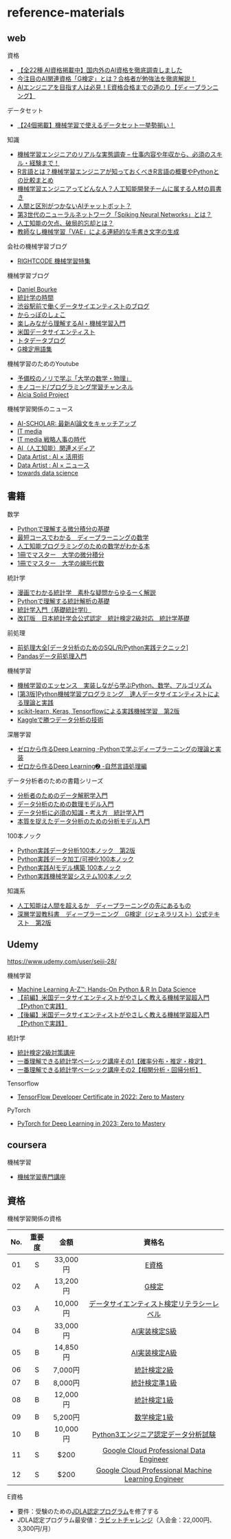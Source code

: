 # reference-materials

## web
資格
- [【全22種 AI資格掲載中】国内外のAI資格を徹底調査しました](https://www.codexa.net/ai_certification/)
- [今注目のAI関連資格「G検定」とは？合格者が勉強法を徹底解説！](https://www.codexa.net/jdla-generalist-test/)
- [AIエンジニアを目指す人は必見！E資格合格までの道のり【ディープランニング】](https://rightcode.co.jp/blog/information-technology/ai-engineer-jdla-deep-learning-for-engineer)

データセット
- [【24個掲載】機械学習で使えるデータセット一挙勢揃い！](https://www.codexa.net/ml-dataset-list/)

知識  
- [機械学習エンジニアのリアルな実態調査 – 仕事内容や年収から、必須のスキル・経験まで！](https://www.codexa.net/machine_learning_engineer/)
- [R言語とは？機械学習エンジニアが知っておくべきR言語の概要やPythonとの比較まとめ](https://www.codexa.net/what-is-r/)
- [機械学習エンジニアってどんな人？人工知能開発チームに属する人材の肩書き](https://www.codexa.net/ai-team-job-titles/)
- [人間と区別がつかないAIチャットボット？](https://www.codexa.net/smartest-ai-chatbot/)
- [第3世代のニューラルネットワーク「Spiking Neural Networks」とは？](https://rightcode.co.jp/blog/information-technology/spiking-neural-networks)
- [人工知能の欠点、破局的忘却とは？](https://rightcode.co.jp/blog/information-technology/machine-learning-catastrophic-forgetting)
- [教師なし機械学習「VAE」による連続的な手書き文字の生成](https://rightcode.co.jp/blog/information-technology/unsupervised-learning-vae-continuous-handwriting-generation)

会社の機械学習ブログ  
- [RIGHTCODE 機械学習特集](https://rightcode.co.jp/blog/feature/machine-learning-blog-list)

機械学習ブログ
- [Daniel Bourke](https://www.mrdbourke.com/)
- [統計学の時間](https://bellcurve.jp/statistics/course/)
- [渋谷駅前で働くデータサイエンティストのブログ](https://tjo.hatenablog.com)
- [からっぽのしょこ](https://www.anarchive-beta.com/about)
- [楽しみながら理解するAI・機械学習入門](https://data-analytics.fun)
- [米国データサイエンティスト](https://datawokagaku.com)
- [トタデータブログ](https://totadata.com)
- [G検定用語集](https://zero2one.jp/ai-word/)

機械学習のためのYoutube  
- [予備校のノリで学ぶ「大学の数学・物理」](https://www.youtube.com/c/yobinori)
- [キノコード/プログラミング学習チャンネル](https://www.youtube.com/c/kinocode)
- [Alcia Solid Project](https://www.youtube.com/channel/UC2lJYodMaAfFeFQrGUwhlaQ)

機械学習関係のニュース  
- [AI-SCHOLAR: 最新AI論文をキャッチアップ](https://ai-scholar.tech/)
- [IT media](https://www.itmedia.co.jp/keywords/machine_learning.html)
- [IT media 戦略人事の時代](https://www.itmedia.co.jp/business/subtop/jinji/)
- [AI（人工知能）関連メディア](https://ledge.ai)
- [Data Artist : AI × 活用術](https://www.data-artist.com/contents/ai-applications.html)
- [Data Artist : AI × ニュース](https://www.data-artist.com/contents/ai-news.html)
- [towards data science](https://towardsdatascience.com)

## 書籍
数学  
- [Pythonで理解する微分積分の基礎](https://www.amazon.co.jp/-/en/%E4%BA%95%E5%8F%A3-%E5%92%8C%E4%B9%8B/dp/4297127792/ref=sr_1_4?crid=2GDOCLS310S4R&keywords=python+%E3%81%A7%E7%90%86%E8%A7%A3%E3%81%99%E3%82%8B&qid=1665626983&qu=eyJxc2MiOiIwLjAwIiwicXNhIjoiMC4wMCIsInFzcCI6IjAuMDAifQ%3D%3D&sprefix=python%E3%81%A7%E7%90%86%E8%A7%A3%E3%81%99%E3%82%8B%2Caps%2C295&sr=8-4)
- [最短コースでわかる　ディープラーニングの数学](https://www.amazon.co.jp/%E6%9C%80%E7%9F%AD%E3%82%B3%E3%83%BC%E3%82%B9%E3%81%A7%E3%82%8F%E3%81%8B%E3%82%8B-%E3%83%87%E3%82%A3%E3%83%BC%E3%83%97%E3%83%A9%E3%83%BC%E3%83%8B%E3%83%B3%E3%82%B0%E3%81%AE%E6%95%B0%E5%AD%A6-%E8%B5%A4%E7%9F%B3-%E9%9B%85%E5%85%B8/dp/4296102508)
- [人工知能プログラミングのための数学がわかる本](https://www.amazon.co.jp/-/en/%E7%9F%B3%E5%B7%9D-%E8%81%A1%E5%BD%A6/dp/4046021969/ref=sr_1_1?crid=1Z24YFRK6ETBD&keywords=%E4%BA%BA%E5%B7%A5%E7%9F%A5%E8%83%BD%E3%81%AE%E3%81%9F%E3%82%81%E3%81%AE%E6%95%B0%E5%AD%A6&qid=1663058317&s=books&sprefix=%E4%BA%BA%E5%B7%A5%E7%9F%A5%E8%83%BD%E3%81%AE%E3%81%9F%E3%82%81%E3%81%AE%E6%95%B0%E5%AD%A6%2Cstripbooks%2C250&sr=1-1)
- [1冊でマスター　大学の微分積分](https://www.amazon.co.jp/gp/product/477416545X/ref=as_li_qf_asin_il_tl?ie=UTF8&tag=yobinori-22&creative=1211&linkCode=as2&creativeASIN=477416545X&linkId=bbcae55d91a083454f7df219407ab878)
- [1冊でマスター　大学の線形代数](https://www.amazon.co.jp/-/en/%E7%9F%B3%E4%BA%95-%E4%BF%8A%E5%85%A8/dp/4774170372/ref=pd_bxgy_img_sccl_1/357-0025936-8639765?pd_rd_w=13ySf&content-id=amzn1.sym.918446e7-72f4-48c7-a672-af3b6ace2b19&pf_rd_p=918446e7-72f4-48c7-a672-af3b6ace2b19&pf_rd_r=PZQTTXXQVJ3Z01SFK3HJ&pd_rd_wg=ngN2t&pd_rd_r=ac48342b-f8d5-4a4c-a2d0-3d6653d9669c&pd_rd_i=4774170372&psc=1)

統計学  
- [漫画でわかる統計学　素朴な疑問からゆるーく解説](https://www.amazon.co.jp/-/en/%E5%A4%A7%E4%B8%8A-%E4%B8%88%E5%BD%A6/dp/479734251X/ref=sr_1_1?adgrpid=54805103953&gclid=CjwKCAjwsMGYBhAEEiwAGUXJaRDNQe6Qk1Y8IYch53TeajYd6i47o6LcoLxTlP4BBzLwA29Zg7y4mRoC42gQAvD_BwE&hvadid=618680891936&hvdev=c&hvlocphy=1009343&hvnetw=g&hvqmt=e&hvrand=6886431017290821897&hvtargid=kwd-332756291693&hydadcr=27703_14598626&jp-ad-ap=0&keywords=%E6%BC%AB%E7%94%BB%E3%81%A7%E3%82%8F%E3%81%8B%E3%82%8B%E7%B5%B1%E8%A8%88%E5%AD%A6&qid=1662077551&sr=8-1)
- [Pythonで理解する統計解析の基礎](https://www.amazon.co.jp/%E8%B0%B7%E5%90%88-%E5%BB%A3%E7%B4%80/dp/4297100495/ref=sr_1_1_sspa?crid=2GDOCLS310S4R&keywords=python+%E3%81%A7%E7%90%86%E8%A7%A3%E3%81%99%E3%82%8B&qid=1665626983&qu=eyJxc2MiOiIwLjAwIiwicXNhIjoiMC4wMCIsInFzcCI6IjAuMDAifQ%3D%3D&sprefix=python%E3%81%A7%E7%90%86%E8%A7%A3%E3%81%99%E3%82%8B%2Caps%2C295&sr=8-1-spons&psc=1&spLa=ZW5jcnlwdGVkUXVhbGlmaWVyPUE3R0oxU1RRNU5TUFomZW5jcnlwdGVkSWQ9QTAyMDI4NDJHMkFRU0gwUzY5WUYmZW5jcnlwdGVkQWRJZD1BMldLSldVT0xZMVRDRCZ3aWRnZXROYW1lPXNwX2F0ZiZhY3Rpb249Y2xpY2tSZWRpcmVjdCZkb05vdExvZ0NsaWNrPXRydWU=)
- [統計学入門（基礎統計学I）](https://www.amazon.co.jp/-/en/%E6%9D%B1%E4%BA%AC%E5%A4%A7%E5%AD%A6%E6%95%99%E9%A4%8A%E5%AD%A6%E9%83%A8%E7%B5%B1%E8%A8%88%E5%AD%A6%E6%95%99%E5%AE%A4/dp/4130420658/ref=sr_1_7?crid=2ZH1MAI9EUF09&keywords=%E7%B5%B1%E8%A8%88%E5%AD%A6&qid=1662077601&sprefix=%E7%B5%B1%E8%A8%88%E5%AD%A6%2Caps%2C161&sr=8-7)
- [改訂版　日本統計学会公式認定　統計検定2級対応　統計学基礎](https://www.amazon.co.jp/-/en/%E7%94%B0%E4%B8%AD%E8%B1%8A/dp/4489022271/ref=pd_bxgy_img_sccl_1/357-0025936-8639765?pd_rd_w=mU0lu&content-id=amzn1.sym.918446e7-72f4-48c7-a672-af3b6ace2b19&pf_rd_p=918446e7-72f4-48c7-a672-af3b6ace2b19&pf_rd_r=X3HPG3P22G4A618AK3X9&pd_rd_wg=Issa2&pd_rd_r=ac38e513-a52d-4efd-9d74-1fae09319541&pd_rd_i=4489022271&psc=1)

前処理  
- [前処理大全[データ分析のためのSQL/R/Python実践テクニック]](https://www.amazon.co.jp/-/en/%E6%9C%AC%E6%A9%8B-%E6%99%BA%E5%85%89-ebook/dp/B07C3JFK3V/ref=sr_1_1?crid=ADDQ1KRBT4KV&keywords=%E5%89%8D%E5%87%A6%E7%90%86%E5%A4%A7%E5%85%A8&qid=1662104390&s=books&sprefix=%E5%89%8D%E5%87%A6%E7%90%86%E5%A4%A7%E5%85%A8%2Cstripbooks%2C317&sr=1-1)
- [Pandasデータ前処理入門](https://www.amazon.co.jp/-/en/%E6%A0%AA%E5%BC%8F%E4%BC%9A%E7%A4%BE%E3%83%AD%E3%83%B3%E3%83%90%E3%83%BC%E3%83%88-ebook/dp/B084MD5DGG/ref=sr_1_1?keywords=%E5%89%8D%E5%87%A6%E7%90%86Pandas%E3%83%87%E3%83%BC%E3%82%BF%E5%89%8D%E5%87%A6%E7%90%86%E5%85%A5%E9%96%80&qid=1662104447&s=books&sr=1-1)

機械学習  
- [機械学習のエッセンス　実装しながら学ぶPython、数学、アルゴリズム](https://www.amazon.co.jp/-/en/%E5%8A%A0%E8%97%A4-%E5%85%AC%E4%B8%80-ebook/dp/B07GYS3RG7/ref=sr_1_1?crid=WH1PLDQ0SGKS&keywords=%E6%A9%9F%E6%A2%B0%E5%AD%A6%E7%BF%92%E3%81%AE%E3%82%A8%E3%83%83%E3%82%BB%E3%83%B3%E3%82%B9&qid=1663070036&sprefix=%E6%A9%9F%E6%A2%B0%E5%AD%A6%E7%BF%92%2Caps%2C197&sr=8-1)
- [[第3版]Python機械学習プログラミング　達人データサイエンティストによる理論と実践](https://www.amazon.co.jp/dp/B08LYWFPQ9/ref=sspa_dk_detail_6?psc=1p13NParams&sp_csd=d2lkZ2V0TmFtZT1zcF9kZXRhaWw&spLa=ZW5jcnlwdGVkUXVhbGlmaWVyPUEyRE5HNjlOSU04RlEwJmVuY3J5cHRlZElkPUEwNDUzNzQ5RUtDWURLRlNEVFBCJmVuY3J5cHRlZEFkSWQ9QVFZSFRaVlJLNkZLNiZ3aWRnZXROYW1lPXNwX2RldGFpbCZhY3Rpb249Y2xpY2tSZWRpcmVjdCZkb05vdExvZ0NsaWNrPXRydWU=)
- [scikit-learn, Keras, Tensorflowによる実践機械学習　第2版](https://www.amazon.co.jp/-/en/Aur%C3%A9lien-G%C3%A9ron/dp/4873119286/ref=sr_1_1?crid=38C0UX5D7GXU0&keywords=scikit-learn+keras+tensorflow%E3%81%AB%E3%82%88%E3%82%8B%E5%AE%9F%E8%B7%B5%E6%A9%9F%E6%A2%B0%E5%AD%A6%E7%BF%92&qid=1663112672&s=books&sprefix=scikit+%2Cstripbooks%2C225&sr=1-1)
- [Kaggleで勝つデータ分析の技術](https://www.amazon.co.jp/%E9%96%80%E8%84%87-%E5%A4%A7%E8%BC%94/dp/4297108437/ref=d_pd_vtp_sccl_2_8/357-0025936-8639765?pd_rd_w=8Mcyb&content-id=amzn1.sym.cbb45385-7b99-44b7-a528-bff5ddaa153d&pf_rd_p=cbb45385-7b99-44b7-a528-bff5ddaa153d&pf_rd_r=0E8SEPDK10PG44VECMD5&pd_rd_wg=wSj7A&pd_rd_r=0e50728a-f89b-4c11-a2e2-64d4e9943fff&pd_rd_i=4297108437&psc=1)

深層学習  
- [ゼロから作るDeep Learning -Pythonで学ぶディープラーニングの理論と実装](https://www.amazon.co.jp/-/en/%E6%96%8E%E8%97%A4-%E5%BA%B7%E6%AF%85/dp/4873117585/ref=d_pd_vtp_sccl_2_3/357-0025936-8639765?pd_rd_w=39X1J&content-id=amzn1.sym.cbb45385-7b99-44b7-a528-bff5ddaa153d&pf_rd_p=cbb45385-7b99-44b7-a528-bff5ddaa153d&pf_rd_r=NYB97PCVYTXCQD2F9K91&pd_rd_wg=2hQI8&pd_rd_r=cbb4197a-d8ce-4208-8ce2-96978fdd36ea&pd_rd_i=4873117585&psc=1)
- [ゼロから作るDeep Learning➋ -自然言語処理編](https://www.amazon.co.jp/-/en/%E6%96%8E%E8%97%A4-%E5%BA%B7%E6%AF%85/dp/4873118360/ref=pd_bxgy_img_sccl_1/357-0025936-8639765?pd_rd_w=IpAS7&content-id=amzn1.sym.918446e7-72f4-48c7-a672-af3b6ace2b19&pf_rd_p=918446e7-72f4-48c7-a672-af3b6ace2b19&pf_rd_r=GVMAAVM35KE3S9TTC7GJ&pd_rd_wg=Bqlg4&pd_rd_r=c1ad48e5-e171-4144-8a5d-6f12d840c9cd&pd_rd_i=4873118360&psc=1)

データ分析者のための書籍シリーズ
- [分析者のためのデータ解釈学入門](https://www.amazon.co.jp/-/en/%E6%B1%9F%E5%B4%8E%E8%B2%B4%E8%A3%95/dp/4802612907/ref=d_pd_vtp_sccl_2_3/357-0025936-8639765?pd_rd_w=8Mcyb&content-id=amzn1.sym.cbb45385-7b99-44b7-a528-bff5ddaa153d&pf_rd_p=cbb45385-7b99-44b7-a528-bff5ddaa153d&pf_rd_r=0E8SEPDK10PG44VECMD5&pd_rd_wg=wSj7A&pd_rd_r=0e50728a-f89b-4c11-a2e2-64d4e9943fff&pd_rd_i=4802612907&psc=1)
- [データ分析のための数理モデル入門](https://www.amazon.co.jp/-/en/%E6%B1%9F%E5%B4%8E-%E8%B2%B4%E8%A3%95/dp/4802612494/ref=pd_lpo_1?pd_rd_w=X5n15&content-id=amzn1.sym.d769922e-188a-40cc-a180-3315f856e8d6&pf_rd_p=d769922e-188a-40cc-a180-3315f856e8d6&pf_rd_r=93ZMB8R2VEKCHT2HH50G&pd_rd_wg=RJxCn&pd_rd_r=615a4b2a-113e-4d04-9de3-fda443c9ddc1&pd_rd_i=4802612494&psc=1)
- [データ分析に必須の知識・考え方　統計学入門](https://www.amazon.co.jp/-/en/%E9%98%BF%E9%83%A8-%E7%9C%9F%E4%BA%BA/dp/4802613199/ref=pd_lpo_2?pd_rd_w=X5n15&content-id=amzn1.sym.d769922e-188a-40cc-a180-3315f856e8d6&pf_rd_p=d769922e-188a-40cc-a180-3315f856e8d6&pf_rd_r=93ZMB8R2VEKCHT2HH50G&pd_rd_wg=RJxCn&pd_rd_r=615a4b2a-113e-4d04-9de3-fda443c9ddc1&pd_rd_i=4802613199&psc=1)
- [本質を捉えたデータ分析のための分析モデル入門](https://www.amazon.co.jp/-/en/%E6%9D%89%E5%B1%B1%E8%81%A1/dp/4802613776/ref=pd_lpo_3?pd_rd_w=X5n15&content-id=amzn1.sym.d769922e-188a-40cc-a180-3315f856e8d6&pf_rd_p=d769922e-188a-40cc-a180-3315f856e8d6&pf_rd_r=93ZMB8R2VEKCHT2HH50G&pd_rd_wg=RJxCn&pd_rd_r=615a4b2a-113e-4d04-9de3-fda443c9ddc1&pd_rd_i=4802613776&psc=1)

100本ノック  
- [Python実践データ分析100本ノック　第2版](https://www.amazon.co.jp/dp/B0B3LQHK1L/ref=sspa_dk_detail_0?psc=1p13NParams&sp_csd=d2lkZ2V0TmFtZT1zcF9kZXRhaWw&spLa=ZW5jcnlwdGVkUXVhbGlmaWVyPUEzRVlPVzcxRFBPMUQ2JmVuY3J5cHRlZElkPUEwODMzOTI5MVhBVzY1OTVPNFNHOSZlbmNyeXB0ZWRBZElkPUEzR1o1WFNLWEgyNUlYJndpZGdldE5hbWU9c3BfZGV0YWlsJmFjdGlvbj1jbGlja1JlZGlyZWN0JmRvTm90TG9nQ2xpY2s9dHJ1ZQ==)
- [Python実践データ加工/可視化100本ノック](https://www.amazon.co.jp/dp/B09B8PB4FG/ref=sspa_dk_detail_0?psc=1p13NParams&sp_csd=d2lkZ2V0TmFtZT1zcF9kZXRhaWw&spLa=ZW5jcnlwdGVkUXVhbGlmaWVyPUEySlBDUURLTzgwM0FHJmVuY3J5cHRlZElkPUEwNjU0NjI1MlRZT0g3MVZNUERGSCZlbmNyeXB0ZWRBZElkPUExNDIwUzRGNFk2NDNIJndpZGdldE5hbWU9c3BfZGV0YWlsJmFjdGlvbj1jbGlja1JlZGlyZWN0JmRvTm90TG9nQ2xpY2s9dHJ1ZQ==)
- [Python実践AIモデル構築 100本ノック](https://www.amazon.co.jp/-/en/%E4%B8%8B%E5%B1%B1%E8%BC%9D%E6%98%8C-ebook/dp/B09G2K5VJ9/ref=sr_1_4?crid=T4NC0BV2MMC4&keywords=100%E6%9C%AC%E3%83%8E%E3%83%83%E3%82%AF&qid=1662105014&s=books&sprefix=100%2Cstripbooks%2C191&sr=1-4)
- [Python実践機械学習システム100本ノック](https://www.amazon.co.jp/-/en/%E4%B8%8B%E5%B1%B1-%E8%BC%9D%E6%98%8C/dp/479806341X/ref=pd_lpo_3?pd_rd_w=BIV4W&content-id=amzn1.sym.d769922e-188a-40cc-a180-3315f856e8d6&pf_rd_p=d769922e-188a-40cc-a180-3315f856e8d6&pf_rd_r=7XJVPY9YHX20G7MBT80B&pd_rd_wg=fawhW&pd_rd_r=f34df23c-5072-4024-bda2-079e98d33169&pd_rd_i=479806341X&psc=1)

知識系
- [人工知能は人間を超えるか　ディープラーニングの先にあるもの](https://www.amazon.co.jp/-/en/%E6%9D%BE%E5%B0%BE-%E8%B1%8A/dp/4040800206/ref=sr_1_1?crid=1MZW22NEEFNVM&keywords=%E4%BA%BA%E5%B7%A5%E7%9F%A5%E8%83%BD%E3%81%AF%E4%BA%BA%E9%96%93%E3%82%92%E8%B6%85%E3%81%99%E3%82%8B%E3%81%8B&qid=1663112491&sprefix=%E4%BA%BA%E5%B7%A5%E7%9F%A5%E8%83%BD%E3%81%AF%2Caps%2C248&sr=8-1)
- [深層学習教科書　ディープラーニング　G検定（ジェネラリスト）公式テキスト　第2版](https://www.amazon.co.jp/-/en/%E7%8C%AA%E7%8B%A9-%E5%AE%87%E5%8F%B8/dp/4798165948/ref=d_pd_vtp_sccl_3_1/357-0025936-8639765?pd_rd_w=f0xnb&content-id=amzn1.sym.cbb45385-7b99-44b7-a528-bff5ddaa153d&pf_rd_p=cbb45385-7b99-44b7-a528-bff5ddaa153d&pf_rd_r=Z4YXDAN82AXYD20F66BP&pd_rd_wg=jK16M&pd_rd_r=f7543d04-bde6-48ea-abc2-177cbf9165bb&pd_rd_i=4798165948&psc=1)

## Udemy
https://www.udemy.com/user/seiji-28/

機械学習  
- [Machine Learning A-Z™: Hands-On Python & R In Data Science](https://www.udemy.com/course/machinelearning/)
- [【前編】米国データサイエンティストがやさしく教える機械学習超入門【Pythonで実践】](https://www.udemy.com/course/mlpython-1/)
- [【後編】米国データサイエンティストがやさしく教える機械学習超入門【Pythonで実践】](https://www.udemy.com/course/mlpython-2/)

統計学
- [統計検定2級対策講座](https://www.udemy.com/course/toukei-kentei/)
- [一番理解できる統計学ベーシック講座その1【確率分布・推定・検定】](https://www.udemy.com/course/statistics_basic/)
- [一番理解できる統計学ベーシック講座その2【相関分析・回帰分析】](https://www.udemy.com/course/statistics_basic_vol2/)

Tensorflow
- [TensorFlow Developer Certificate in 2022: Zero to Mastery](https://www.udemy.com/course/tensorflow-developer-certificate-machine-learning-zero-to-mastery/)

PyTorch
- [PyTorch for Deep Learning in 2023: Zero to Mastery](https://www.udemy.com/course/pytorch-for-deep-learning/)

## coursera
機械学習
- [機械学習専門講座](https://www.coursera.org/specializations/machine-learning-introduction#courses)

## 資格
機械学習関係の資格

|No.|重要度|金額|資格名|
|:---:|:---:|:---:|:---:|
| 01 | S | 33,000円 | [E資格](https://www.jdla.org/certificate/engineer/)  
| 02 | A | 13,200円 | [G検定](https://www.jdla.org/certificate/general/)  
| 03 | A | 10,000円 | [データサイエンティスト検定リテラシーレベル](https://www.datascientist.or.jp/dskentei/)  
| 04 | B | 33,000円 | [AI実装検定S級](https://kentei.ai/)  
| 05 | B | 14,850円 | [AI実装検定A級](https://kentei.ai/)  
| 06 | S | 7,000円 | [統計検定2級](https://www.toukei-kentei.jp/exam/grade2/)  
| 07 | B | 8,000円 | [統計検定準1級](https://www.toukei-kentei.jp/exam/grade1semi/)  
| 08 | B | 12,000円 | [統計検定1級](https://www.toukei-kentei.jp/exam/grade1/)  
| 09 | B | 5,200円 | [数学検定1級](https://www.su-gaku.net/suken/examination/summary/1q/)  
| 10 | B | 10,000円 | [Python3エンジニア認定データ分析試験](https://www.pythonic-exam.com/exam/analyist)  
| 11 | S | $200 | [Google Cloud Professional Data Engineer](https://cloud.google.com/certification/data-engineer?hl=ja)  
| 12 | S | $200 | [Google Cloud Professional Machine Learning Engineer](https://cloud.google.com/certification/machine-learning-engineer?hl=ja)  

E資格<br>
- 要件：受験のための[JDLA認定プログラム](https://www.jdla.org/certificate/engineer/#certificate_No04)を修了する
- JDLA認定プログラム最安値：[ラビットチャレンジ](https://ai999.careers/rabbit/)（入会金：22,000円、3,300円/月）
